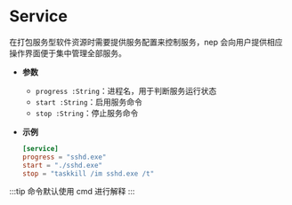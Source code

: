 # Service

在打包服务型软件资源时需要提供服务配置来控制服务，nep 会向用户提供相应操作界面便于集中管理全部服务。

- **参数**

  - `progress :String`：进程名，用于判断服务运行状态
  - `start :String`：启用服务命令
  - `stop :String`：停止服务命令

- **示例**

  ```toml
  [service]
  progress = "sshd.exe"
  start = "./sshd.exe"
  stop = "taskkill /im sshd.exe /t"
  ```

:::tip
命令默认使用 cmd 进行解释
:::